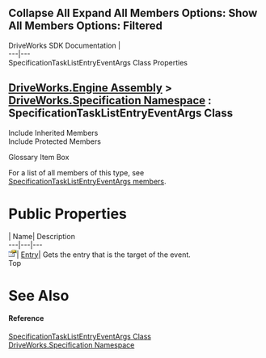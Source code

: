        

 Collapse All Expand All  Members Options: Show All  Members Options: Filtered   
---  
DriveWorks SDK Documentation  |   
---|---  
SpecificationTaskListEntryEventArgs Class Properties   
  
[DriveWorks.Engine Assembly](topic2156.md) > [DriveWorks.Specification Namespace](topic10764.md) : SpecificationTaskListEntryEventArgs Class  
---  
  
Include Inherited Members    
Include Protected Members    


Glossary Item Box

For a list of all members of this type, see [SpecificationTaskListEntryEventArgs members](topic11549.md).

# Public Properties

| Name| Description  
---|---|---  
![Public Property](dotnetimages/publicProperty.gif)| [Entry](topic11558.md)| Gets the entry that is the target of the event.   
Top

# See Also

#### Reference

[SpecificationTaskListEntryEventArgs Class](topic11548.md)   
[DriveWorks.Specification Namespace](topic10764.md)


